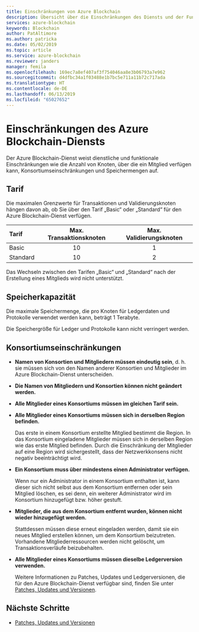 ```yaml
---
title: Einschränkungen von Azure Blockchain
description: Übersicht über die Einschränkungen des Diensts und der Funktionalität des Azure Blockchain-Diensts
services: azure-blockchain
keywords: Blockchain
author: PatAltimore
ms.author: patricka
ms.date: 05/02/2019
ms.topic: article
ms.service: azure-blockchain
ms.reviewer: janders
manager: femila
ms.openlocfilehash: 169ec7a8ef407af3f754046aa8e3b06793a7e962
ms.sourcegitcommit: d4dfbc34a1f03488e1b7bc5e711a11b72c717ada
ms.translationtype: HT
ms.contentlocale: de-DE
ms.lasthandoff: 06/13/2019
ms.locfileid: "65027652"
---
```

# <a name="limits-in-azure-blockchain-service"></a>Einschränkungen des Azure Blockchain-Diensts

Der Azure Blockchain-Dienst weist dienstliche und funktionale Einschränkungen wie die Anzahl von Knoten, über die ein Mitglied verfügen kann, Konsortiumseinschränkungen und Speichermengen auf.

## <a name="pricing-tier"></a>Tarif

Die maximalen Grenzwerte für Transaktionen und Validierungsknoten hängen davon ab, ob Sie über den Tarif „Basic“ oder „Standard“ für den Azure Blockchain-Dienst verfügen.

| Tarif | Max. Transaktionsknoten | Max. Validierungsknoten |
|:---|:---:|:---:|
| Basic | 10 | 1 |
| Standard | 10 | 2 |

Das Wechseln zwischen den Tarifen „Basic“ und „Standard“ nach der Erstellung eines Mitglieds wird nicht unterstützt.

## <a name="storage-capacity"></a>Speicherkapazität

Die maximale Speichermenge, die pro Knoten für Ledgerdaten und Protokolle verwendet werden kann, beträgt 1 Terabyte.

Die Speichergröße für Ledger und Protokolle kann nicht verringert werden.

## <a name="consortium-limits"></a>Konsortiumseinschränkungen

* **Namen von Konsortien und Mitgliedern müssen eindeutig sein**, d. h. sie müssen sich von den Namen anderer Konsortien und Mitglieder im Azure Blockchain-Dienst unterscheiden.

* **Die Namen von Mitgliedern und Konsortien können nicht geändert werden.**

* **Alle Mitglieder eines Konsortiums müssen im gleichen Tarif sein.**

* **Alle Mitglieder eines Konsortiums müssen sich in derselben Region befinden.**

    Das erste in einem Konsortium erstellte Mitglied bestimmt die Region. In das Konsortium eingeladene Mitglieder müssen sich in derselben Region wie das erste Mitglied befinden. Durch die Einschränkung der Mitglieder auf eine Region wird sichergestellt, dass der Netzwerkkonsens nicht negativ beeinträchtigt wird.

* **Ein Konsortium muss über mindestens einen Administrator verfügen.**

    Wenn nur ein Administrator in einem Konsortium enthalten ist, kann dieser sich nicht selbst aus dem Konsortium entfernen oder sein Mitglied löschen, es sei denn, ein weiterer Administrator wird im Konsortium hinzugefügt bzw. höher gestuft.

* **Mitglieder, die aus dem Konsortium entfernt wurden, können nicht wieder hinzugefügt werden.**

    Stattdessen müssen diese erneut eingeladen werden, damit sie ein neues Mitglied erstellen können, um dem Konsortium beizutreten. Vorhandene Mitgliederressourcen werden nicht gelöscht, um Transaktionsverläufe beizubehalten.

* **Alle Mitglieder eines Konsortiums müssen dieselbe Ledgerversion verwenden.**

    Weitere Informationen zu Patches, Updates und Ledgerversionen, die für den Azure Blockchain-Dienst verfügbar sind, finden Sie unter [Patches, Updates und Versionen](ledger-versions.md).

## <a name="next-steps"></a>Nächste Schritte

* [Patches, Updates und Versionen](ledger-versions.md)
